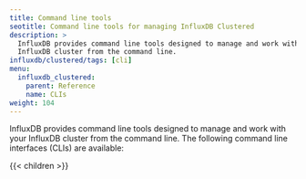 ```yaml
---
title: Command line tools
seotitle: Command line tools for managing InfluxDB Clustered
description: >
  InfluxDB provides command line tools designed to manage and work with your
  InfluxDB cluster from the command line.
influxdb/clustered/tags: [cli]
menu:
  influxdb_clustered:
    parent: Reference
    name: CLIs
weight: 104
---
```


InfluxDB provides command line tools designed to manage and work with your
InfluxDB cluster from the command line.
The following command line interfaces (CLIs) are available:

{{< children >}}
